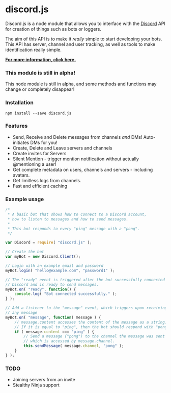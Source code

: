 # discord.js
Discord.js is a node module that allows you to interface with the [Discord](https://discordapp.com/) API for creation of things such as bots or loggers.

The aim of this API is to make it *really* simple to start developing your bots. This API has server, channel and user tracking, as well as tools to make identification really simple.

**[For more information, click here.](https://github.com/hydrabolt/discord.js/wiki)**

### This module is still in alpha!

This node module is still in alpha, and some methods and functions may change or completely disappear!

### Installation
``npm install --save discord.js``

### Features

* Send, Receive and Delete messages from channels _and_ DMs! Auto-initiates DMs for you!
* Create, Delete and Leave servers and channels
* Create invites for Servers
* Silent Mention - trigger mention notification without actually @mentioning a user!
* Get complete metadata on users, channels and servers - including avatars.
* Get limitless logs from channels.
* Fast and efficient caching

### Example usage
```js
/*
 * A basic bot that shows how to connect to a Discord account,
 * how to listen to messages and how to send messages.
 *
 * This bot responds to every "ping" message with a "pong".
 */

var Discord = require( "discord.js" );

// Create the bot
var myBot = new Discord.Client();

// Login with an example email and password
myBot.login( "hello@example.com", "password1" );

// The "ready" event is triggered after the bot successfully connected to
// Discord and is ready to send messages.
myBot.on( "ready", function() {
	console.log( "Bot connected successfully." );
} );

// Add a listener to the "message" event, which triggers upon receiving
// any message
myBot.on( "message", function( message ) {
	// message.content accesses the content of the message as a string.
	// If it is equal to "ping", then the bot should respond with "pong".
	if ( message.content === "ping" ) {
		// Send a message ("pong") to the channel the message was sent in,
		// which is accessed by message.channel.
		this.sendMessage( message.channel, "pong" );
	}
} );
```
### TODO
* Joining servers from an invite
* Stealthy Ninja support
